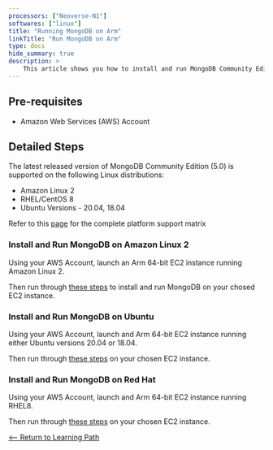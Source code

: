 ```yaml
---
processors: ["Neoverse-N1"]
softwares: ["linux"]
title: "Running MongoDB on Arm"
linkTitle: "Run MongoDB on Arm"
type: docs
hide_summary: true
description: >
    This article shows you how to install and run MongoDB Community Edition on differet flavors of AWS EC2 instances powered by Arm64 achitecture.
---
```


## Pre-requisites

* Amazon Web Services (AWS) Account 

## Detailed Steps

The latest released version of MongoDB Community Edition (5.0) is supported on the following Linux distributions:

* Amazon Linux 2
* RHEL/CentOS 8
* Ubuntu Versions - 20.04, 18.04

Refer to this [page](https://www.mongodb.com/docs/manual/administration/production-notes/#platform-support-matrix) for the complete platform support matrix 

### Install and Run MongoDB on Amazon Linux 2

Using your AWS Account, launch an Arm 64-bit EC2 instance running Amazon Linux 2.

Then run through [these steps](https://www.mongodb.com/docs/manual/tutorial/install-mongodb-on-amazon/) to install and run MongoDB on your chosed EC2 instance.

### Install and Run MongoDB on Ubuntu

Using your AWS Account, launch and Arm 64-bit EC2 instance running either Ubuntu versions 20.04 or 18.04.

Then run through [these steps](https://www.mongodb.com/docs/manual/tutorial/install-mongodb-on-ubuntu/) on your chosen EC2 instance.

### Install and Run MongoDB on Red Hat

Using your AWS Account, launch and Arm 64-bit EC2 instance running RHEL8.

Then run through [these steps](https://www.mongodb.com/docs/manual/tutorial/install-mongodb-on-red-hat/) on your chosen EC2 instance.

[<-- Return to Learning Path](/cloud/mongodb/#sections)



